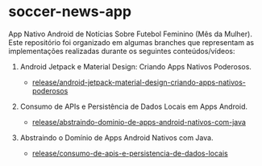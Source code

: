 # soccer-news-app
App Nativo Android de Notícias Sobre Futebol Feminino (Mês da Mulher). Este repositório foi organizado em 
algumas branches que representam as implementações realizadas durante os seguintes conteúdos/vídeos:

1. Android Jetpack e Material Design: Criando Apps Nativos Poderosos.
   - [release/android-jetpack-material-design-criando-apps-nativos-poderosos](https://github.com/Dalakton/soccer-news-app/tree/release/android-jetpack-material-design-criando-apps-nativos-poderosos)

2. Consumo de APIs e Persistência de Dados Locais em Apps Android.
   - [release/abstraindo-dominio-de-apps-android-nativos-com-java](https://github.com/Dalakton/soccer-news-app/tree/release/abstraindo-dominio-de-apps-android-nativos-com-java)


2. Abstraindo o Domínio de Apps Android Nativos com Java.
   - [release/consumo-de-apis-e-persistencia-de-dados-locais](https://github.com/Dalakton/soccer-news-app/tree/release/consumo-de-apis-e-persistencia-de-dados-locais)



